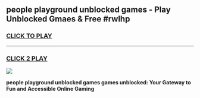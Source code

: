 
## people playground unblocked games - Play Unblocked Gmaes & Free #rwlhp
<h3>
<a href="https://news.freeplayer.one?title=people_playground_unblocked_games&ref=03M">CLICK TO PLAY</a></h3>
<hr>

<h3>
<a href="https://news.freeplayer.one?title=people_playground_unblocked_games&ref=03M">CLICK 2 PLAY</a>
  
</h3>

<a href="https://news.freeplayer.one?title=people_playground_unblocked_games&ref=03M"><img src="https://clearcache.store/games.png"></a>


**people playground unblocked games games unblocked: Your Gateway to Fun and Accessible Online Gaming**
